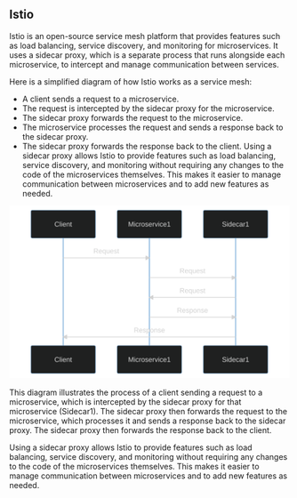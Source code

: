 ## Istio

Istio is an open-source service mesh platform that provides features such as load balancing, service discovery, and monitoring for microservices. It uses a sidecar proxy, which is a separate process that runs alongside each microservice, to intercept and manage communication between services.

Here is a simplified diagram of how Istio works as a service mesh:

- A client sends a request to a microservice.
- The request is intercepted by the sidecar proxy for the microservice.
- The sidecar proxy forwards the request to the microservice.
- The microservice processes the request and sends a response back to the sidecar proxy.
- The sidecar proxy forwards the response back to the client.
Using a sidecar proxy allows Istio to provide features such as load balancing, service discovery, and monitoring without requiring any changes to the code of the microservices themselves. This makes it easier to manage communication between microservices and to add new features as needed.


![Istio diagram explication](https://raw.githubusercontent.com/sosan/scenarios-istio/main/service-mesh-vs-ingress/assets/explanation_diagram_istio.svg)

This diagram illustrates the process of a client sending a request to a microservice, which is intercepted by the sidecar proxy for that microservice (Sidecar1). The sidecar proxy then forwards the request to the microservice, which processes it and sends a response back to the sidecar proxy. The sidecar proxy then forwards the response back to the client.

Using a sidecar proxy allows Istio to provide features such as load balancing, service discovery, and monitoring without requiring any changes to the code of the microservices themselves. This makes it easier to manage communication between microservices and to add new features as needed.